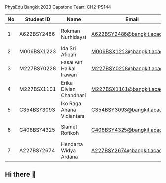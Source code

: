 PhysEdu
Bangkit 2023 Capstone Team: CH2-PS144

No | Student ID| Name | Email | University |Github 
--- | --- | --- | --- |--- |---
1 | A622BSY2486 | Rokman Nurhidayat | A622BSY2486@bangkit.academy | Universitas Muhammadiyah Tangerang | rohmannur02 
2 | M006BSX1223 | Ida Sri Afiqah |M006BSX1223@bangkit.academy | Universitas Brawijaya | keenaragg 
3 | M227BSY0228 | Fasal Alif Haikal Irawan | M227BSY0228@bangkit.academy| Universitas Jember| AlifIrawan
4 | M227BSX1101| Erika Divian Chandhani | M227BSX1101@bangkit.academy | Universitas Jember | erikadivian 
5 | C354BSY3093 | Iko Raga Ahana Vidiantara | C354BSY3093@bangkit.academy | Universitas Muhammadiyah Jember | ikoraga
6 | C408BSY4325 | Slamet Rofikoh | C408BSY4325@bangkit.academy | Sekolah Tinggi Ilmu Ekonomi Mandala | - 
7 | A227BSY2674 | Hendarta Widya Ardana | A227BSY2674@bangkit.academy | Universitas Jember | hendarta0318
## Hi there 👋


<!--

**Here are some ideas to get you started:**

🙋‍♀️ A short introduction - what is your organization all about?
🌈 Contribution guidelines - how can the community get involved?
👩‍💻 Useful resources - where can the community find your docs? Is there anything else the community should know?
🍿 Fun facts - what does your team eat for breakfast?
🧙 Remember, you can do mighty things with the power of [Markdown](https://docs.github.com/github/writing-on-github/getting-started-with-writing-and-formatting-on-github/basic-writing-and-formatting-syntax)
-->
